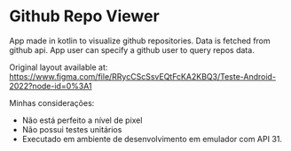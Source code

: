 # Github Repo Viewer

App made in kotlin to visualize github repositories.
Data is fetched from github api.
App user can specify a github user to query repos data.

Original layout available at: https://www.figma.com/file/RRycCScSsvEQtFcKA2KBQ3/Teste-Android-2022?node-id=0%3A1

Minhas considerações:
- Não está perfeito a nível de pixel
- Não possui testes unitários
- Executado em ambiente de desenvolvimento em emulador com API 31.